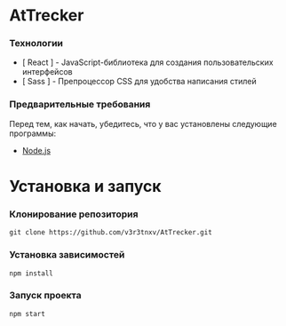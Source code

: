 # AtTrecker
### Технологии
- [ React ] - JavaScript-библиотека для создания пользовательских интерфейсов
- [ Sass ] - Препроцессор CSS для удобства написания стилей
### Предварительные требования
Перед тем, как начать, убедитесь, что у вас установлены следующие программы:
- [Node.js](https://nodejs.org/)
# Установка и запуск
### Клонирование репозитория
```
git clone https://github.com/v3r3tnxv/AtTrecker.git
```
### Установка зависимостей
```
npm install
```
### Запуск проекта
```
npm start
```
